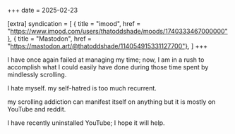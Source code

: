 +++
date = 2025-02-23

[extra]
syndication = [
	{ title = "imood", href = "https://www.imood.com/users/thatoddshade/moods/1740333467000000"},
	{ title = "Mastodon", href = "https://mastodon.art/@thatoddshade/114054915331127700"},
]
+++

I have once again failed at managing my time; now, I am in a rush to accomplish what I could easily have done during those time spent by mindlessly scrolling.

I hate myself. my self-hatred is too much recurrent.	<!-- more -->

my scrolling addiction can manifest itself on anything but it is mostly on YouTube and reddit.

I have recently uninstalled YouTube; I hope it will help.

